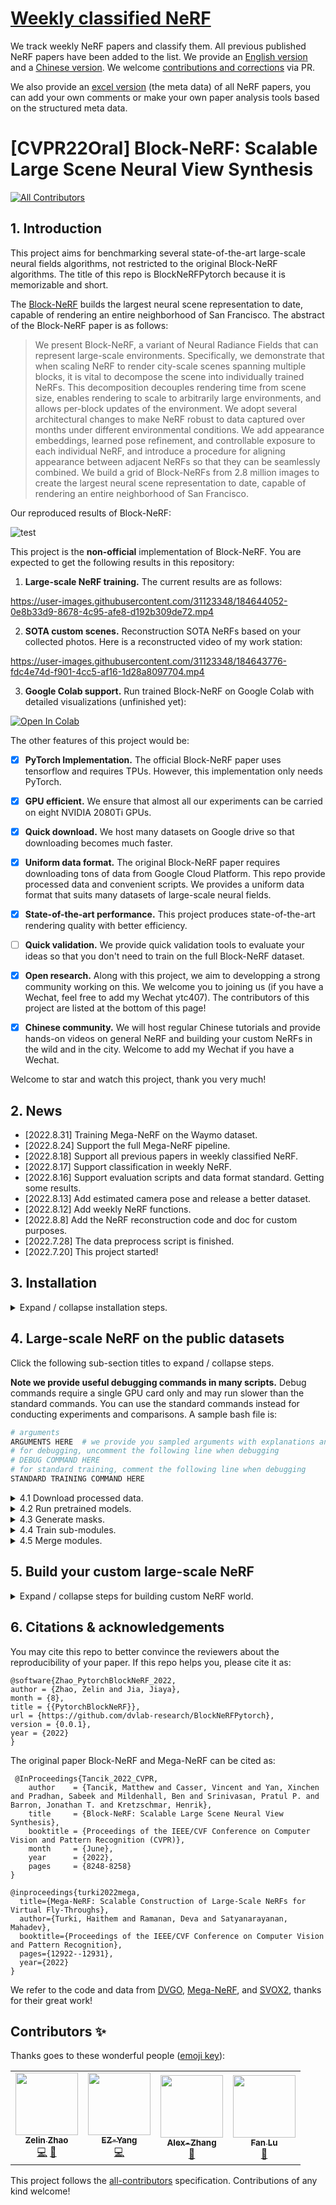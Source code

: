 # [Weekly classified NeRF](docs/weekly_nerf.md)
We track weekly NeRF papers and classify them. All previous published NeRF papers have been added to the list. We provide an [English version](docs/weekly_nerf.md) and a [Chinese version](docs/weekly_nerf_cn.md). We welcome [contributions and corrections](docs/contribute_weekly_nerf.md) via PR.

We also provide an [excel version](docs/weekly_nerf_meta_data.xlsx) (the meta data) of all NeRF papers, you can add your own comments or make your own paper analysis tools based on the structured meta data.

# [CVPR22Oral] Block-NeRF: Scalable Large Scene Neural View Synthesis

<!-- ALL-CONTRIBUTORS-BADGE:START - Do not remove or modify this section -->
[![All Contributors](https://img.shields.io/badge/all_contributors-4-orange.svg?style=flat-square)](#contributors-)
<!-- ALL-CONTRIBUTORS-BADGE:END -->

## 1. Introduction

This project aims for benchmarking several state-of-the-art large-scale neural fields algorithms, not restricted to the original Block-NeRF algorithms. The title of this repo is BlockNeRFPytorch because it is memorizable and short.

The [Block-NeRF](https://waymo.com/intl/zh-cn/research/block-nerf/) builds the largest neural scene representation to date, capable of rendering an entire neighborhood of San Francisco. The abstract of the Block-NeRF paper is as follows:

> We present Block-NeRF, a variant of Neural Radiance Fields that can represent large-scale environments. Specifically, we demonstrate that when scaling NeRF to render city-scale scenes spanning multiple blocks, it is vital to decompose the scene into individually trained NeRFs. This decomposition decouples rendering time from scene size, enables rendering to scale to arbitrarily large environments, and allows per-block updates of the environment. We adopt several architectural changes to make NeRF robust to data captured over months under different environmental conditions. We add appearance embeddings, learned pose refinement, and controllable exposure to each individual NeRF, and introduce a procedure for aligning appearance between adjacent NeRFs so that they can be seamlessly combined. We build a grid of Block-NeRFs from 2.8 million images to create the largest neural scene representation to date, capable of rendering an entire neighborhood of San Francisco.

Our reproduced results of Block-NeRF:

![test](https://user-images.githubusercontent.com/31123348/188263832-f2eaaaaf-a998-4428-adf9-57f176ca3a8d.gif)

This project is the **non-official** implementation of Block-NeRF. You are expected to get the following results in this repository:

1. **Large-scale NeRF training.** The current results are as follows:

https://user-images.githubusercontent.com/31123348/184644052-0e8b33d9-8678-4c95-afe8-d192b309de72.mp4

2. **SOTA custom scenes.** Reconstruction SOTA NeRFs based on your collected photos. Here is a reconstructed video of my work station:

https://user-images.githubusercontent.com/31123348/184643776-fdc4e74d-f901-4cc5-af16-1d28a8097704.mp4

3. **Google Colab support.** Run trained Block-NeRF on Google Colab with detailed visualizations (unfinished yet):

[![Open In Colab](https://colab.research.google.com/assets/colab-badge.svg)](https://colab.research.google.com/drive/1PkzjTlXmGYhovqy68y57LejGmr4XBGrb?usp=sharing)

The other features of this project would be:

- [x] **PyTorch Implementation.** The official Block-NeRF paper uses tensorflow and requires TPUs. However, this implementation only needs PyTorch.

- [x] **GPU efficient.** We ensure that almost all our experiments can be carried on eight NVIDIA 2080Ti GPUs.

- [x] **Quick download.** We host many datasets on Google drive so that downloading becomes much faster.

- [x] **Uniform data format.** The original Block-NeRF paper requires downloading tons of data from Google Cloud Platform. This repo provide processed data and convenient scripts. We provides a uniform data format that suits many datasets of large-scale neural fields.

- [x] **State-of-the-art performance.** This project produces state-of-the-art rendering quality with better efficiency.

- [ ] **Quick validation.** We provide quick validation tools to evaluate your ideas so that you don't need to train on the full Block-NeRF dataset.

- [x] **Open research.** Along with this project, we aim to developping a strong community working on this. We welcome you to joining us (if you have a Wechat, feel free to add my Wechat ytc407). The contributors of this project are listed at the bottom of this page!

- [x] **Chinese community.** We will host regular Chinese tutorials and provide hands-on videos on general NeRF and building your custom NeRFs in the wild and in the city. Welcome to add my Wechat if you have a Wechat.

Welcome to star and watch this project, thank you very much!

## 2. News
- [2022.8.31] Training Mega-NeRF on the Waymo dataset.
- [2022.8.24] Support the full Mega-NeRF pipeline.
- [2022.8.18] Support all previous papers in weekly classified NeRF.
- [2022.8.17] Support classification in weekly NeRF.
- [2022.8.16] Support evaluation scripts and data format standard. Getting some results.
- [2022.8.13] Add estimated camera pose and release a better dataset.
- [2022.8.12] Add weekly NeRF functions.
- [2022.8.8] Add the NeRF reconstruction code and doc for custom purposes.
- [2022.7.28] The data preprocess script is finished.
- [2022.7.20] This project started!

## 3. Installation
<details>
<summary>Expand / collapse installation steps.</summary>

1. Create conda environment.
   ```bash
   conda create -n nerf-block python=3.9
   ```
2. Install tensorflow, pytorch and other libs. Our version: tensorflow with CUDA11.7.
   ```bash
   pip install --upgrade pip
   pip install -r requirements.txt
   pip install tensorflow 
   pip install --upgrade "jax[cuda]" -f https://storage.googleapis.com/jax-releases/jax_cuda_releases.html
   conda install pytorch torchvision torchaudio cudatoolkit=11.3 -c pytorch
   ```
3. Install other libs used for reconstructing custom scenes, which is only needed when you need to build your scenes.
   ```bash
   sudo apt-get install colmap
   sudo apt-get install imagemagick  # required sudo accesss
   pip install -r requirements.txt
   conda install pytorch-scatter -c pyg  # or install via https://github.com/rusty1s/pytorch_scatter
   ```
   You can use laptop version of COLMAP as well if you do not have access to sudo access on your server. However, we found if you do not set up COLMAP parameters properly, you would not get the SOTA performance.
</details>

## 4. Large-scale NeRF on the public datasets

Click the following sub-section titles to expand / collapse steps. 

**Note we provide useful debugging commands in many scripts.** Debug commands require a single GPU card only and may run slower than the standard commands. You can use the standard commands instead for conducting experiments and comparisons. A sample bash file is:

```bash
# arguments
ARGUMENTS HERE  # we provide you sampled arguments with explanations and options here.
# for debugging, uncomment the following line when debugging
# DEBUG COMMAND HERE
# for standard training, comment the following line when debugging
STANDARD TRAINING COMMAND HERE
```

<details>
<summary> 4.1 Download processed data.</summary>

What you should know before downloading the data:

   (1) You don't need these steps if you only want to get results on your custom data (in other words, you can directly go to [Section 5](#5-build-your-custom-large-scale-nerf)) but we recommand you to run on public datasets first.

   (2) **Disclaimer**: you should ensure that you get the permission for usage from the original data provider. One should first sign the license on the [official waymo webiste](https://waymo.com/research/block-nerf/licensing/) to get the permission of downloading the Waymo data. Other data should be downloaded and used without obeying the original licenses.

   (3) Our processed waymo data is significantly **smaller** than the original version (19.1GB vs. 191GB) because we store the camera poses instead of raw ray directions. Besides, our processed data is more friendly for Pytorch dataloaders. 

You can download and preprocess all of the data and pretrained models via the following commands:
```
bash data_proprocess/download_waymo.sh  // download waymo datasets
bash data_preprocess/download_mega.sh   // download mega datasets from the CMU server. The total size is around 31G.
```

(Optional) you may also download the mega dataset (which is the same as the "download\_mega.sh" bash) from [our Google drive](https://drive.google.com/drive/folders/1zzvGWhrbx2_XuK_6mBYpkGngHoL9QGMR?usp=sharing). You can download selected data from this table:

| Dataset name | Images & poses | Masks | Pretrained models |
|---|---|---|---|
| Waymo | [waymo\_image\_poses](https://drive.google.com/file/d/1U7wcE5r-kWtUBscljjTn6q18E8E8kJTd/view?usp=sharing) | Not ready | Not ready |
| Building | [building-pixsfm](https://storage.cmusatyalab.org/mega-nerf-data/building-pixsfm.tgz) | [building-pixsfm-grid-8](https://storage.cmusatyalab.org/mega-nerf-data/building-pixsfm-grid-8.tgz) | [building-pixsfm-8.pt](https://storage.cmusatyalab.org/mega-nerf-data/building-pixsfm-8.pt) |
| Rubble | [rubble-pixsfm](https://storage.cmusatyalab.org/mega-nerf-data/rubble-pixsfm.tgz) | [rubble-pixsfm-grid-8](https://storage.cmusatyalab.org/mega-nerf-data/rubble-pixsfm-grid-8.tgz) | [rubble-pixsfm-8.pt](https://storage.cmusatyalab.org/mega-nerf-data/rubble-pixsfm-8.pt) |
| Quad | [ArtsQuad_dataset](http://vision.soic.indiana.edu/disco_files/ArtsQuad_dataset.tar) - [quad-pixsfm](https://storage.cmusatyalab.org/mega-nerf-data/quad-pixsfm.tgz) | [quad-pixsfm-grid-8](https://storage.cmusatyalab.org/mega-nerf-data/quad-pixsfm-grid-8.tgz) | [quad-pixsfm-8.pt](https://storage.cmusatyalab.org/mega-nerf-data/quad-pixsfm-8.pt) |
| Residence | [UrbanScene3D](https://vcc.tech/UrbanScene3D/) - [residence-pixsfm](https://storage.cmusatyalab.org/mega-nerf-data/residence-pixsfm.tgz) | [residence-pixsfm-grid-8](https://storage.cmusatyalab.org/mega-nerf-data/residence-pixsfm-grid-8.tgz) | [residence-pixsfm-8.pt](https://storage.cmusatyalab.org/mega-nerf-data/residence-pixsfm-8.pt) |
| Sci-Art | [UrbanScene3D](https://vcc.tech/UrbanScene3D/) - [sci-art-pixsfm](https://storage.cmusatyalab.org/mega-nerf-data/sci-art-pixsfm.tgz) | [sci-art-pixsfm-grid-25](https://storage.cmusatyalab.org/mega-nerf-data/sci-art-pixsfm-grid-25.tgz) | [sci-art-pixsfm-25-w-512.pt](https://storage.cmusatyalab.org/mega-nerf-data/sci-art-pixsfm-25-w-512.pt) |
| Campus | [UrbanScene3D](https://vcc.tech/UrbanScene3D/) - [campus](https://storage.cmusatyalab.org/mega-nerf-data/campus-pixsfm.tgz) | [campus-pixsfm-grid-8](https://storage.cmusatyalab.org/mega-nerf-data/campus-pixsfm-grid-8.tgz) | [campus-pixsfm-8.pt](https://storage.cmusatyalab.org/mega-nerf-data/campus-pixsfm-8.pt) |

The data structures follow the Mega-NeRF standards. We provide detailed explanations with examples for each data structure in [this doc](docs/mega_format_explained.md). After downloading the data, unzip the files and make folders via the following commands:

```bash
bash data_preprocess/process_mega.sh
```

If you are interested in processing the raw waymo data on your own, please refer to [this doc](./docs/get_pytorch_block_nerf.md).
</details>

<details>
<summary> 4.2 Run pretrained models.</summary>

We recommand you to eval the pretrained models first before you train the models. In this way, you can quickly see the results of our provided models and help you rule out many environmental issues. Run the following script to eval the pre-trained models.

```bash
bash scripts/eval_trained_models.sh
# The rendered images would be placed under ${EXP_FOLDER}, which is set to data/mega/${DATASET_NAME}/exp_logs by default.
```
The sample output log by running this script can be found at [docs/sample_logs/eval_trained_models.txt](docs/sample_logs/eval_trained_models.txt).

</details>

<details>
<summary> 4.3 Generate masks.</summary>

Why should we generate masks? (1) Masks help us transfer camera poses + images to ray-based data. In this way, we can download the raw datasets quickly and train quickly as well. (2) Masks helps us manage the boundary of rays.

Run the following script (choose one of the following two cmmands) to create masks:

```bash
bash scripts/create_cluster_mask.sh                      # for the mega dataset
bash scripts/waymo_create_cluster_mask.sh                # for the waymo dataset
# The output would be placed under the ${MASK_PATH}, which is set to data/mega/${DATASET_NAME}/building-pixsfm-grid-8 by default.
```
The sample output log by running this script can be found at [docs/sample_logs/create_cluster_mask.txt](docs/sample_logs/create_cluster_mask.txt). The middle parts of the log have been deleted to save space.
</details>

<details>
<summary> 4.4 Train sub-modules.</summary>

Run the following commands to train the sub-module (the block):
```bash
bash scripts/train_sub_modules.sh SUBMODULE_INDEX         # for the mega dataset
bash scripts/waymo_train_sub_modules.sh SUBMODULE_INDEX   # for the waymo dataset
# SUBMODULE_INDEX is the index of the submodule.
```
The sample output log by running this script can be found at [docs/sample_logs/create_cluster_mask.txt](docs/sample_logs/train_sub_modules.txt). You can also train multiple modules simutaneously via the [parscript](https://github.com/mtli/parscript) to launch all the training procedures simutaneuously. I personally don't use parscript but use the slurm launching scripts to launch all the required modules. The training time without multi-processing is around one day.
</details>

<details>
<summary> 4.5 Merge modules.</summary>

Run the following commands to merge the trained modules to a unified model:
```bash
bash scripts/merge_sub_modules.sh
```
After that, you can go to 4.1 to eval your trained modules. The sample log can be found at [docs/sample_logs/merge_sub_modules.txt](docs/sample_logs/merge_sub_modules.txt).
</details>

## 5. Build your custom large-scale NeRF

<details>
<summary>Expand / collapse steps for building custom NeRF world.</summary>

1. Put your images under data folder. The structure should be like:

	```bash
	data
	   |——————Madoka          // Your folder name here.
	   |        └——————source // Source images should be put here.
	   |                 └——————---|1.png
	   |                 └——————---|2.png
	   |                 └——————---|...
	```
   The sample data is provided in [our Google drive folder](https://drive.google.com/drive/folders/1JyX0VNf0R58s46Abj8HDO1NwZqmGOVRS?usp=sharing). The Madoka and Otobai can be found [at this link](https://sunset1995.github.io/dvgo/tutor_forward_facing.html). 

2. Run COLMAP to reconstruct scenes. This would probably cost a long time.

	```bash
	python tools/imgs2poses.py data/Madoka
	```
   You can replace data/Madoka by your data folder.
   If your COLMAP version is larger than 3.6 (which should not happen if you use apt-get), you need to change export_path to output_path in Ln67 of colmap_wrapper.py.

3. Training NeRF scenes.

	```bash
	python run.py --config configs/custom/Madoka.py
	```
   You can replace configs/custom/Madoka.py by other configs.

4. Validating the training results to generate a fly-through video.

	```bash
	python run.py --config configs/custom/Madoka.py --render_only --render_video --render_video_factor 8
	```
</details>


## 6. Citations & acknowledgements

You may cite this repo to better convince the reviewers about the reproducibility of your paper. If this repo helps you, please cite it as:
```
@software{Zhao_PytorchBlockNeRF_2022,
author = {Zhao, Zelin and Jia, Jiaya},
month = {8},
title = {{PytorchBlockNeRF}},
url = {https://github.com/dvlab-research/BlockNeRFPytorch},
version = {0.0.1},
year = {2022}
}
```

The original paper Block-NeRF and Mega-NeRF can be cited as:

```
 @InProceedings{Tancik_2022_CVPR,
    author    = {Tancik, Matthew and Casser, Vincent and Yan, Xinchen and Pradhan, Sabeek and Mildenhall, Ben and Srinivasan, Pratul P. and Barron, Jonathan T. and Kretzschmar, Henrik},
    title     = {Block-NeRF: Scalable Large Scene Neural View Synthesis},
    booktitle = {Proceedings of the IEEE/CVF Conference on Computer Vision and Pattern Recognition (CVPR)},
    month     = {June},
    year      = {2022},
    pages     = {8248-8258}
}

@inproceedings{turki2022mega,
  title={Mega-NeRF: Scalable Construction of Large-Scale NeRFs for Virtual Fly-Throughs},
  author={Turki, Haithem and Ramanan, Deva and Satyanarayanan, Mahadev},
  booktitle={Proceedings of the IEEE/CVF Conference on Computer Vision and Pattern Recognition},
  pages={12922--12931},
  year={2022}
}
```

We refer to the code and data from [DVGO](https://github.com/sunset1995/DirectVoxGO), [Mega-NeRF](https://github.com/cmusatyalab/mega-nerf), and [SVOX2](https://github.com/sxyu/svox2), thanks for their great work!
## Contributors ✨

Thanks goes to these wonderful people ([emoji key](https://allcontributors.org/docs/en/emoji-key)):

<!-- ALL-CONTRIBUTORS-LIST:START - Do not remove or modify this section -->
<!-- prettier-ignore-start -->
<!-- markdownlint-disable -->
<table>
  <tbody>
    <tr>
      <td align="center"><a href="https://sjtuytc.github.io/"><img src="https://avatars.githubusercontent.com/u/31123348?v=4?s=100" width="100px;" alt=""/><br /><sub><b>Zelin Zhao</b></sub></a><br /><a href="https://github.com/dvlab-research/LargeScaleNeRFPytorch/commits?author=sjtuytc" title="Code">💻</a> <a href="#maintenance-sjtuytc" title="Maintenance">🚧</a></td>
      <td align="center"><a href="https://github.com/SEUleaderYang"><img src="https://avatars.githubusercontent.com/u/55042050?v=4?s=100" width="100px;" alt=""/><br /><sub><b>EZ-Yang</b></sub></a><br /><a href="https://github.com/dvlab-research/LargeScaleNeRFPytorch/commits?author=SEUleaderYang" title="Code">💻</a></td>
      <td align="center"><a href="https://github.com/Alex-Alison-Zhang"><img src="https://avatars.githubusercontent.com/u/71915735?v=4?s=100" width="100px;" alt=""/><br /><sub><b>Alex-Zhang</b></sub></a><br /><a href="https://github.com/dvlab-research/LargeScaleNeRFPytorch/issues?q=author%3AAlex-Alison-Zhang" title="Bug reports">🐛</a></td>
      <td align="center"><a href="https://fanlu97.github.io/"><img src="https://avatars.githubusercontent.com/u/45007531?v=4?s=100" width="100px;" alt=""/><br /><sub><b>Fan Lu</b></sub></a><br /><a href="https://github.com/dvlab-research/LargeScaleNeRFPytorch/issues?q=author%3AFanLu97" title="Bug reports">🐛</a></td>
    </tr>
  </tbody>
</table>

<!-- markdownlint-restore -->
<!-- prettier-ignore-end -->

<!-- ALL-CONTRIBUTORS-LIST:END -->

This project follows the [all-contributors](https://github.com/all-contributors/all-contributors) specification. Contributions of any kind welcome!
